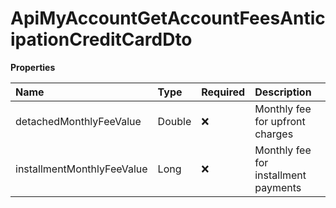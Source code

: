 # ApiMyAccountGetAccountFeesAnticipationCreditCardDto

**Properties**

| Name                       | Type   | Required | Description                          |
| :------------------------- | :----- | :------- | :----------------------------------- |
| detachedMonthlyFeeValue    | Double | ❌       | Monthly fee for upfront charges      |
| installmentMonthlyFeeValue | Long   | ❌       | Monthly fee for installment payments |

<!-- This file was generated by liblab | https://liblab.com/ -->
